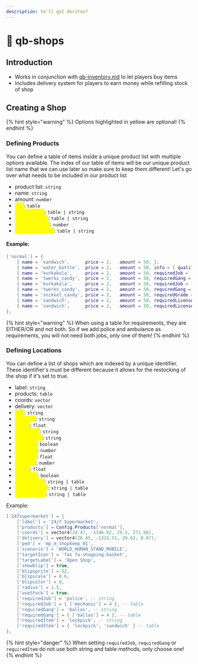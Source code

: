 ```yaml
---
description: Ya'll got doritos?
---
```


# 🏪 qb-shops

## Introduction

-   Works in conjunction with [qb-inventory.md](qb-inventory.md "mention") to let players buy items
-   Includes delivery system for players to earn money while refilling stock of shop

## Creating a Shop

{% hint style="warning" %}
Options highlighted in yellow are optional!
{% endhint %}

### Defining Products

You can define a table of items inside a unique product list with multiple options available. The index of our table of items will be our unique product list name that we can use later so make sure to keep them different! Let's go over what needs to be included in our product list

-   product list: `string`
-   name: `string`
-   amount: `number`
-   <mark style="color:yellow;">info</mark>: `table`
-   <mark style="color:yellow;">requiredJob</mark>: `table | string`
-   <mark style="color:yellow;">requiredGang</mark>: `table | string`
-   <mark style="color:yellow;">requiredGrade</mark>: `number`
-   <mark style="color:yellow;">requiredLicense</mark>: `table | string`&#x20;

#### Example:

```lua
['normal'] = {
    { name = 'sandwich',      price = 2,   amount = 50, },
    { name = 'water_bottle',  price = 2,   amount = 50, info = { quality = 100 } },
    { name = 'kurkakola',     price = 2,   amount = 50, requiredJob = 'police' },
    { name = 'twerks_candy',  price = 2,   amount = 50, requiredGang = 'ballas' },
    { name = 'kurkakola',     price = 2,   amount = 50, requiredJob = { 'police', 'ambulance' } },
    { name = 'twerks_candy',  price = 2,   amount = 50, requiredGang = { 'ballas', 'lostmc' } },
    { name = 'snikkel_candy', price = 2,   amount = 50, requiredGrade = 3 },
    { name = 'sandwich',      price = 2,   amount = 50, requiredLicense = 'weapon' },
    { name = 'sandwich',      price = 2,   amount = 50, requiredLicense = { 'weapon', 'driver' } },
},
```

{% hint style="warning" %}
When using a table for requirements, they are EITHER/OR and not both. So if we add police and ambulance as requirements, you will not need both jobs, only one of them!
{% endhint %}

### Defining Locations

You can define a list of shops which are indexed by a unique identifier. These identifier's must be different because it allows for the restocking of the shop if it's set to true.

-   label: `string`
-   products: `table`
-   coords: `vector`
-   delivery: `vector`
-   <mark style="color:yellow;">ped</mark>: `string`
-   <mark style="color:yellow;">scenario</mark>: `string`
-   <mark style="color:yellow;">radius</mark>: `float`
-   <mark style="color:yellow;">targetIcon</mark>: `string`
-   <mark style="color:yellow;">targetLabel</mark>: `string`
-   <mark style="color:yellow;">showblip</mark>: `boolean`
-   <mark style="color:yellow;">blipsprite</mark>: `number`
-   <mark style="color:yellow;">blipscale</mark>: `float`
-   <mark style="color:yellow;">blipcolor</mark>: `number`
-   <mark style="color:yellow;">radius</mark>: `float`
-   <mark style="color:yellow;">useStock</mark>: `boolean`
-   <mark style="color:yellow;">requiredJob</mark>: `string | table`
-   <mark style="color:yellow;">requiredGang</mark>: `string | table`
-   <mark style="color:yellow;">requiredItem</mark>: `string | table`

Example:

```lua
['247supermarket'] = {
    ['label'] = '24/7 Supermarket',
    ['products'] = Config.Products['normal'],
    ['coords'] = vector4(24.47, -1346.62, 29.5, 271.66),
    ['delivery'] = vector4(26.45, -1315.51, 29.62, 0.07),
    ['ped'] = 'mp_m_shopkeep_01',
    ['scenario'] = 'WORLD_HUMAN_STAND_MOBILE',
    ['targetIcon'] = 'fas fa-shopping-basket',
    ['targetLabel'] = 'Open Shop',
    ['showblip'] = true,
    ['blipsprite'] = 52,
    ['blipscale'] = 0.6,
    ['blipcolor'] = 0,
    ['radius'] = 1.5,
    ['useStock'] = true,
    ['requiredJob'] = 'police', -- string
    ['requiredJob'] = { ['mechanic'] = 4 }, -- table
    ['requiredGang'] = 'ballas', -- string
    ['requiredGang'] = { ['ballas'] = 4 }, -- table
    ['requiredItem'] = 'lockpick', -- string
    ['requiredItem'] = { 'lockpick', 'sandwich' } -- table
},
```

{% hint style="danger" %}
When setting `requiredJob`, `requiredGang` or `requiredItem` do not use both string and table methods, only choose one!
{% endhint %}
